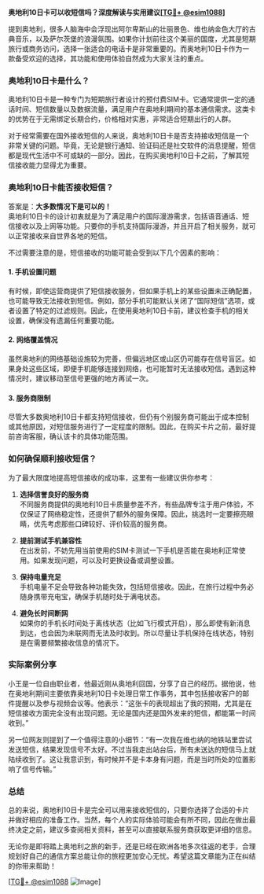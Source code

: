 **奥地利10日卡可以收短信吗？深度解读与实用建议[[TG💪+ @esim1088](https://t.me/s/esim1088)]**

提到奥地利，很多人脑海中会浮现出阿尔卑斯山的壮丽景色、维也纳金色大厅的古典音乐，以及萨尔茨堡的浪漫氛围。如果你计划前往这个美丽的国度，尤其是短期旅行或商务访问，选择一张适合的电话卡是非常重要的。而奥地利10日卡作为一款备受欢迎的选择，其功能和使用体验自然成为大家关注的重点。

### 奥地利10日卡是什么？

奥地利10日卡是一种专门为短期旅行者设计的预付费SIM卡。它通常提供一定的通话时间、短信数量以及数据流量，满足用户在奥地利期间的基本通信需求。这类卡的优势在于无需绑定长期合约，价格相对实惠，非常适合短期出行的人群。

对于经常需要在国外接收短信的人来说，奥地利10日卡是否支持接收短信是一个非常关键的问题。毕竟，无论是银行通知、验证码还是社交软件的消息提醒，短信都是现代生活中不可或缺的一部分。因此，在购买奥地利10日卡之前，了解其短信接收能力显得尤为重要。

### 奥地利10日卡能否接收短信？

答案是：**大多数情况下是可以的！**  
奥地利10日卡的设计初衷就是为了满足用户的国际漫游需求，包括语音通话、短信接收以及上网等功能。只要你的手机支持国际漫游，并且开启了相关服务，就可以正常接收来自世界各地的短信。

不过需要注意的是，短信接收的功能可能会受到以下几个因素的影响：

#### 1. 手机设置问题
有时候，即使运营商提供了短信接收服务，但如果手机上的某些设置未正确配置，也可能导致无法接收到短信。例如，部分手机可能默认关闭了“国际短信”选项，或者设置了特定的过滤规则。因此，在使用奥地利10日卡前，建议检查手机的相关设置，确保没有遗漏任何重要功能。

#### 2. 网络覆盖情况
虽然奥地利的网络基础设施较为完善，但偏远地区或山区仍可能存在信号盲区。如果身处这些区域，即便手机能够连接到网络，也可能暂时无法接收短信。遇到这种情况时，建议移动至信号更强的地方再试一次。

#### 3. 服务商限制
尽管大多数奥地利10日卡都支持短信接收，但仍有个别服务商可能出于成本控制或其他原因，对短信服务进行了一定程度的限制。因此，在购买卡片之前，最好提前咨询客服，确认该卡的具体功能范围。

### 如何确保顺利接收短信？

为了最大限度地提高短信接收的成功率，这里有一些建议供你参考：

1. **选择信誉良好的服务商**  
   不同服务商提供的奥地利10日卡质量参差不齐，有些品牌专注于用户体验，不仅保证了网络稳定性，还提供了额外的服务保障。因此，挑选时一定要擦亮眼睛，优先考虑那些口碑较好、评价较高的服务商。

2. **提前测试手机兼容性**  
   在出发前，不妨先用当前使用的SIM卡测试一下手机是否能在奥地利正常使用。如果发现问题，可以及时更换设备或调整设置。

3. **保持电量充足**  
   手机电量不足会导致各种功能失效，包括短信接收。因此，在旅行过程中务必随身携带充电宝，确保手机随时处于满电状态。

4. **避免长时间断网**  
   如果你的手机长时间处于离线状态（比如飞行模式开启），那么即使有新消息到达，也会因为未联网而无法及时收到。所以尽量让手机保持在线状态，特别是在需要频繁接收信息的情况下。

### 实际案例分享

小王是一位自由职业者，他最近刚从奥地利回国，分享了自己的经历。据他说，他在奥地利期间主要依靠奥地利10日卡处理日常工作事务，其中包括接收客户的邮件提醒以及参与视频会议等。他表示：“这张卡的表现超出了我的预期，尤其是在短信接收方面完全没有出现问题。无论是国内还是国外发来的短信，都能第一时间收到。”

另一位网友则提到了一个值得注意的小细节：“有一次我在维也纳的地铁站里尝试发送短信，结果发现信号不太好。不过当我走出站台后，所有未送达的短信马上就陆续收到了。这让我意识到，有时候并不是卡本身有问题，而是当时所处的位置影响了信号传输。”

### 总结

总的来说，奥地利10日卡是完全可以用来接收短信的，只要你选择了合适的卡片并做好相应的准备工作。当然，每个人的实际体验可能会有所不同，因此在做出最终决定之前，建议多查阅相关资料，甚至可以直接联系服务商获取更详细的信息。

无论你是即将踏上奥地利之旅的新手，还是已经在欧洲各地多次往返的老手，合理规划好自己的通信方案总能让你的旅程更加安心无忧。希望这篇文章能为正在纠结的你带来帮助！

[[TG💪+ @esim1088](https://t.me/s/esim1088) ![Image](https://i.postimg.cc/4NQfJmqS/Snipaste-2025-05-13-00-14-12.png)]